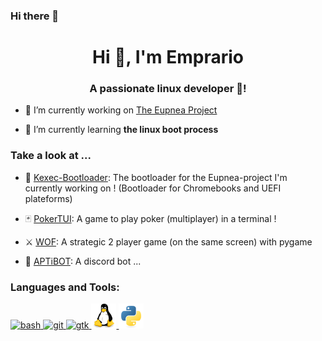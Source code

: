 ### Hi there 👋

<h1 align="center">Hi 👋, I'm Emprario</h1>
<h3 align="center">A passionate linux developer 🐧!</h3>

- 🔭 I’m currently working on [The Eupnea Project](https://github.com/eupnea-project)

- 🌱 I’m currently learning **the linux boot process**

### Take a look at ...

- 🦘 [Kexec-Bootloader](https://github.com/eupnea-project/kexec-bootloader): The bootloader for the Eupnea-project I'm currently working on ! (Bootloader for Chromebooks and UEFI plateforms)

- 🃏 [PokerTUI](https://github.com/Emprario/PokerTUI): A game to play poker (multiplayer) in a terminal !

- ⚔️ [WOF](https://github.com/Emprario/WOF): A strategic 2 player game (on the same screen) with pygame

- 👢 [APTiBOT](https://github.com/Emprario/APTiBOT_src): A discord bot ...

<h3 align="left">Languages and Tools:</h3>
<p align="left"> <a href="https://www.gnu.org/software/bash/" target="_blank" rel="noreferrer"> <img src="https://www.vectorlogo.zone/logos/gnu_bash/gnu_bash-icon.svg" alt="bash" width="40" height="40"/> </a> <a href="https://git-scm.com/" target="_blank" rel="noreferrer"> <img src="https://www.vectorlogo.zone/logos/git-scm/git-scm-icon.svg" alt="git" width="40" height="40"/> </a> <a href="https://www.gtk.org/" target="_blank" rel="noreferrer"> <img src="https://upload.wikimedia.org/wikipedia/commons/7/71/GTK_logo.svg" alt="gtk" width="40" height="40"/> </a> <a href="https://www.linux.org/" target="_blank" rel="noreferrer"> <img src="https://raw.githubusercontent.com/devicons/devicon/master/icons/linux/linux-original.svg" alt="linux" width="40" height="40"/> </a> <a href="https://www.python.org" target="_blank" rel="noreferrer"> <img src="https://raw.githubusercontent.com/devicons/devicon/master/icons/python/python-original.svg" alt="python" width="40" height="40"/> </a> </p>
